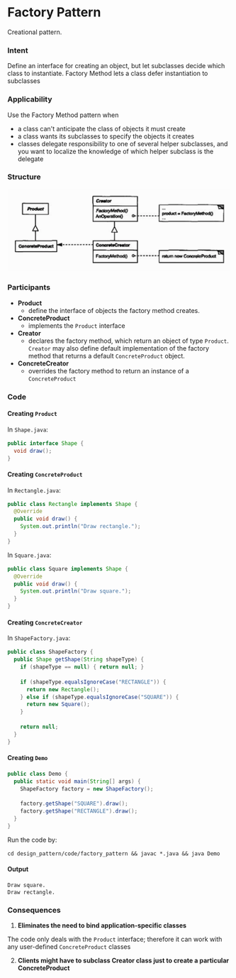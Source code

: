# Factory Pattern
Creational pattern.

### Intent
Define an interface for creating an object, but let subclasses decide which class to instantiate. Factory Method lets a class defer instantiation to subclasses

### Applicability
Use the Factory Method pattern when
- a class can't anticipate the class of objects it must create
- a class wants its subclasses to specify the objects it creates
- classes delegate responsibility to one of several helper subclasses, and you want to localize the knowledge of which helper subclass is the delegate

### Structure

<img src="../images/factory_structure.png">

### Participants
- **Product**
  - define the interface of objects the factory method creates.
- **ConcreteProduct**
  - implements the `Product` interface
- **Creator**
  - declares the factory method, which return an object of type `Product`. `Creator` may also define default implementation of the factory method that returns a default `ConcreteProduct` object.
- **ConcreteCreator**
  - overrides the factory method to return an instance of a `ConcreteProduct`

### Code

#### Creating `Product`
In `Shape.java`:
```java
public interface Shape {
  void draw();
}
```

#### Creating `ConcreteProduct`
In `Rectangle.java`:
```java
public class Rectangle implements Shape {
  @Override
  public void draw() {
    System.out.println("Draw rectangle.");
  }
}
```

In `Square.java`:
```java
public class Square implements Shape {
  @Override
  public void draw() {
    System.out.println("Draw square.");
  }
}
```

#### Creating `ConcreteCreator`

In `ShapeFactory.java`:
```java
public class ShapeFactory {
  public Shape getShape(String shapeType) {
    if (shapeType == null) { return null; }

    if (shapeType.equalsIgnoreCase("RECTANGLE")) {
      return new Rectangle();
    } else if (shapeType.equalsIgnoreCase("SQUARE")) {
      return new Square();
    }

    return null;
  }
}
```

#### Creating `Demo`
```java
public class Demo {
  public static void main(String[] args) {
    ShapeFactory factory = new ShapeFactory();

    factory.getShape("SQUARE").draw();
    factory.getShape("RECTANGLE").draw();
  }
}
```

Run the code by:
```
cd design_pattern/code/factory_pattern && javac *.java && java Demo
```

#### Output
```
Draw square.
Draw rectangle.
```

### Consequences

1. **Eliminates the need to bind application-specific classes**

The code only deals with the `Product` interface; therefore it can work with any user-defined `ConcreteProduct` classes

2. **Clients might have to subclass Creator class just to create a particular ConcreteProduct**

